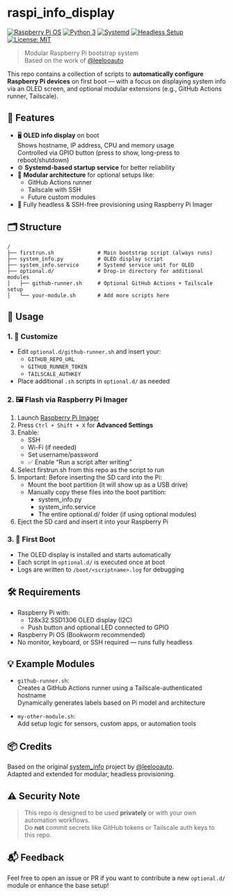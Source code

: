 # raspi_info_display

[![Raspberry Pi OS](https://img.shields.io/badge/platform-raspberry%20pi%20os-red?logo=raspberrypi)](https://www.raspberrypi.com/software/)
[![Python 3](https://img.shields.io/badge/python-3.9%2B-blue.svg?logo=python)](https://www.python.org/)
[![Systemd](https://img.shields.io/badge/init-systemd-007ec6.svg?logo=linux)](https://freedesktop.org/wiki/Software/systemd/)
[![Headless Setup](https://img.shields.io/badge/headless-yes-success)](#)
[![License: MIT](https://img.shields.io/badge/license-MIT-green.svg)](LICENSE)

> Modular Raspberry Pi bootstrap system  
> Based on the work of [@leelooauto](https://github.com/leelooauto/system_info)

This repo contains a collection of scripts to **automatically configure Raspberry Pi devices** on first boot — with a focus on displaying system info via an OLED screen, and optional modular extensions (e.g., GitHub Actions runner, Tailscale).

## 🧾 Features

- 🖥️ **OLED info display** on boot  
  Shows hostname, IP address, CPU and memory usage  
  Controlled via GPIO button (press to show, long-press to reboot/shutdown)
- ⚙️ **Systemd-based startup service** for better reliability
- 🧩 **Modular architecture** for optional setups like:
  - GitHub Actions runner
  - Tailscale with SSH
  - Future custom modules
- 🧃 Fully headless & SSH-free provisioning using Raspberry Pi Imager

## 🗂️ Structure

```plaintext
/
├── firstrun.sh              # Main bootstrap script (always runs)
├── system_info.py           # OLED display script
├── system_info.service      # Systemd service unit for OLED
├── optional.d/              # Drop-in directory for additional modules
│   ├── github-runner.sh     # Optional GitHub Actions + Tailscale setup
│   └── your-module.sh       # Add more scripts here
```

## 🚀 Usage

### 1. 🔧 Customize

- Edit `optional.d/github-runner.sh` and insert your:
  - `GITHUB_REPO_URL`
  - `GITHUB_RUNNER_TOKEN`
  - `TAILSCALE_AUTHKEY`
- Place additional `.sh` scripts in `optional.d/` as needed

### 2. 🖼️ Flash via Raspberry Pi Imager

1. Launch [Raspberry Pi Imager](https://www.raspberrypi.com/software/)
2. Press `Ctrl + Shift + X` for **Advanced Settings**
3. Enable:
   - SSH
   - Wi-Fi (if needed)
   - Set username/password
   - ✅ Enable “Run a script after writing”
4. Select firstrun.sh from this repo as the script to run
5. Important: Before inserting the SD card into the Pi:
    - Mount the boot partition (it will show up as a USB drive)
    - Manually copy these files into the boot partition:
        - system_info.py
        - system_info.service
        - The entire optional.d/ folder (if using optional modules)
6. Eject the SD card and insert it into your Raspberry Pi

### 3. 🧠 First Boot

- The OLED display is installed and starts automatically
- Each script in `optional.d/` is executed once at boot
- Logs are written to `/boot/<scriptname>.log` for debugging

## 🛠️ Requirements

- Raspberry Pi with:
  - 128x32 SSD1306 OLED display (I2C)
  - Push button and optional LED connected to GPIO
- Raspberry Pi OS (Bookworm recommended)
- No monitor, keyboard, or SSH required — runs fully headless

## 💡 Example Modules

- `github-runner.sh`:  
  Creates a GitHub Actions runner using a Tailscale-authenticated hostname  
  Dynamically generates labels based on Pi model and architecture

- `my-other-module.sh`:  
  Add setup logic for sensors, custom apps, or automation tools

## 📦 Credits

Based on the original [system_info](https://github.com/leelooauto/system_info) project by [@leelooauto](https://www.thingiverse.com/sliderbor/designs).  
Adapted and extended for modular, headless provisioning.

## ⚠️ Security Note

> This repo is designed to be used **privately** or with your own automation workflows.  
> Do **not** commit secrets like GitHub tokens or Tailscale auth keys to this repo.

## 📬 Feedback

Feel free to open an issue or PR if you want to contribute a new `optional.d/` module or enhance the base setup!